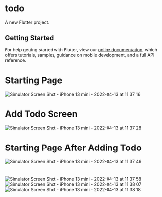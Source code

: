 # todo

A new Flutter project.

## Getting Started

For help getting started with Flutter, view our
[online documentation](https://flutter.dev/docs), which offers tutorials,
samples, guidance on mobile development, and a full API reference.
# Starting Page
![Simulator Screen Shot - iPhone 13 mini - 2022-04-13 at 11 37 16](https://user-images.githubusercontent.com/64792098/163111271-fa25d5eb-09fa-463e-8b8a-ae59526a070f.png)
# Add Todo Screen
![Simulator Screen Shot - iPhone 13 mini - 2022-04-13 at 11 37 28](https://user-images.githubusercontent.com/64792098/163111277-fd5093f3-b7e2-4886-9aed-b88d22a47d7a.png)
# Starting Page After Adding Todo
![Simulator Screen Shot - iPhone 13 mini - 2022-04-13 at 11 37 49](https://user-images.githubusercontent.com/64792098/163111311-3b79540f-7a20-478d-b9b6-fd29daeaeae5.png)
# 
![Simulator Screen Shot - iPhone 13 mini - 2022-04-13 at 11 37 58](https://user-images.githubusercontent.com/64792098/163111336-0ce45d6a-eea4-499b-b16a-529f34c0e854.png)
![Simulator Screen Shot - iPhone 13 mini - 2022-04-13 at 11 38 07](https://user-images.githubusercontent.com/64792098/163111367-ce1bb2b2-ff76-491b-9d86-b4f88debf64b.png)
![Simulator Screen Shot - iPhone 13 mini - 2022-04-13 at 11 38 18](https://user-images.githubusercontent.com/64792098/163111385-c05c2a59-caf8-407e-9d52-4477af309f20.png)
